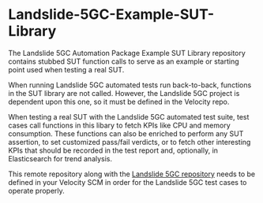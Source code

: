 # Landslide-5GC-Example-SUT-Library
The Landslide 5GC Automation Package Example SUT Library repository contains stubbed SUT function calls to serve as an example or starting point used when testing a real SUT. 

When running Landslide 5GC automated tests run back-to-back, functions in the SUT library are not called. However, the Landslide 5GC project is dependent upon this one, so it must be defined in the Velocity repo.

When testing a real SUT with the Landslide 5GC automated test suite, test cases call functions in this libary to fetch KPIs like CPU and memory consumption. These functions can also be enriched to perform any SUT assertion, to set customized pass/fail verdicts, or to fetch other interesting KPIs that should be recorded in the test report and, optionally, in Elasticsearch for trend analysis.

This remote repository along with the [Landslide 5GC repository](https://github.com/Spirent/Landslide-5GC.git) needs to be defined in your Velocity SCM in order for the Landslide 5GC test cases to operate properly.
